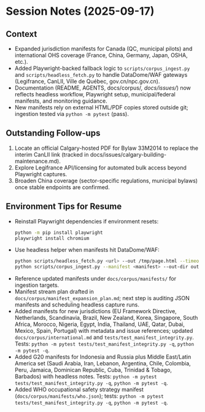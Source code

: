 # Session Notes (2025-09-17)

## Context
- Expanded jurisdiction manifests for Canada (QC, municipal pilots) and international OHS coverage (France, China, Germany, Japan, OSHA, etc.).
- Added Playwright-backed fallback logic to `scripts/corpus_ingest.py` and `scripts/headless_fetch.py` to handle DataDome/WAF gateways (Legifrance, CanLII, Ville de Québec, gov.cn/npc.gov.cn).
- Documentation (README, AGENTS, docs/corpus/*, docs/issues/*) now reflects headless workflow, Playwright setup, municipal/federal manifests, and monitoring guidance.
- New manifests rely on external HTML/PDF copies stored outside git; ingestion tested via `python -m pytest` (pass).

## Outstanding Follow-ups
1. Locate an official Calgary-hosted PDF for Bylaw 33M2014 to replace the interim CanLII link (tracked in docs/issues/calgary-building-maintenance.md).
2. Explore Legifrance API/licensing for automated bulk access beyond Playwright captures.
3. Broaden China coverage (sector-specific regulations, municipal bylaws) once stable endpoints are confirmed.

## Environment Tips for Resume
- Reinstall Playwright dependencies if environment resets:
  ```bash
  python -m pip install playwright
  playwright install chromium
  ```
- Use headless helper when manifests hit DataDome/WAF:
  ```bash
  python scripts/headless_fetch.py <url> --out /tmp/page.html --timeout 120000 --wait-until domcontentloaded
  python scripts/corpus_ingest.py --manifest <manifest> --out-dir output_x --log-dir logs/ingestion --resume
  ```
- Reference updated manifests under `docs/corpus/manifests/` for ingestion targets.
- Manifest stream plan drafted in `docs/corpus/manifest_expansion_plan.md`; next step is auditing JSON manifests and scheduling headless capture runs.
- Added manifests for new jurisdictions (EU Framework Directive, Netherlands, Scandinavia, Brazil, New Zealand, Korea, Singapore, South Africa, Morocco, Nigeria, Egypt, India, Thailand, UAE, Qatar, Dubai, Mexico, Spain, Portugal) with metadata and issue references; updated `docs/corpus/international.md` and `tests/test_manifest_integrity.py`. Tests: `python -m pytest tests/test_manifest_integrity.py -q`, `python -m pytest -q`.
- Added G20 manifests for Indonesia and Russia plus Middle East/Latin America set (Saudi Arabia, Iran, Lebanon, Argentina, Chile, Colombia, Peru, Jamaica, Dominican Republic, Cuba, Trinidad & Tobago, Barbados) with headless notes. Tests: `python -m pytest tests/test_manifest_integrity.py -q`, `python -m pytest -q`.
- Added WHO occupational safety strategy manifest (`docs/corpus/manifests/who.json`); tests: `python -m pytest tests/test_manifest_integrity.py -q`, `python -m pytest -q`.
